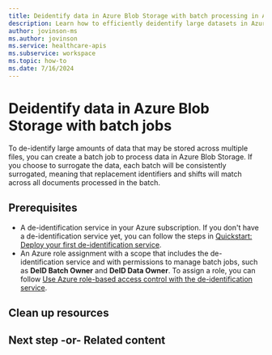 ```yaml
---
title: Deidentify data in Azure Blob Storage with batch processing in Azure Health Data Services
description: Learn how to efficiently deidentify large datasets in Azure Blob Storage with batch processing in Azure Health Data Services.
author: jovinson-ms
ms.author: jovinson
ms.service: healthcare-apis
ms.subservice: workspace
ms.topic: how-to
ms.date: 7/16/2024
---
```


# Deidentify data in Azure Blob Storage with batch jobs

To de-identify large amounts of data that may be stored across multiple files, you can create a batch job to process data in Azure Blob Storage. If you choose to surrogate the data, each batch will be consistently surrogated, meaning that replacement identifiers and shifts will match across all documents processed in the batch.

## Prerequisites

- A de-identification service in your Azure subscription. If you don't have a de-identification service yet, you can follow the steps in [Quickstart: Deploy your first de-identification service](quickstart.md).
- An Azure role assignment with a scope that includes the de-identification service and with permissions to manage batch jobs, such as **DeID Batch Owner** and **DeID Data Owner**. To assign a role, you can follow [Use Azure role-based access control with the de-identification service](manage-access-rbac.md).

## Clean up resources



<!-- Optional: Steps to clean up resources - H2

Provide steps the user can take to clean up resources that
they might no longer need.

-->

## Next step -or- Related content



<!-- [Next sequential article title](link.md)

-or-

* [Related article title](link.md)
* [Related article title](link.md)
* [Related article title](link.md)

<!-- Optional: Next step or Related content - H2

Consider adding one of these H2 sections (not both):

A "Next step" section that uses 1 link in a blue box 
to point to a next, consecutive article in a sequence.

-or- 

A "Related content" section that lists links to 
1 to 3 articles the user might find helpful.

-->

<!--

Remove all comments except the customer intent
before you sign off or merge to the main branch.

-->